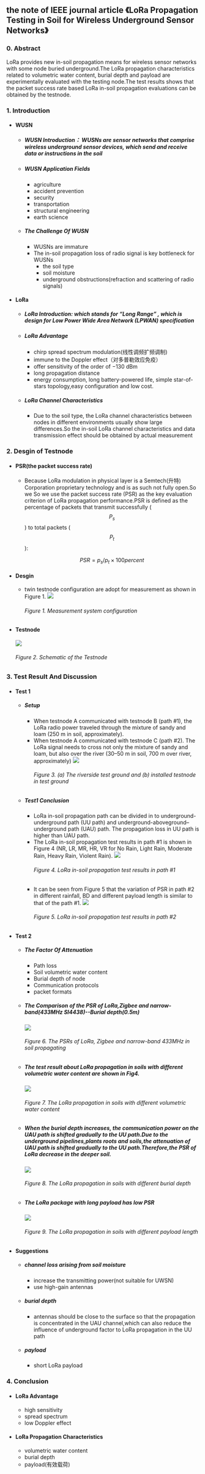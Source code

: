 ## the note of IEEE journal article 《LoRa Propagation Testing in Soil for Wireless Underground Sensor Networks》

### 0. Abstract

LoRa provides new in-soil propagation means for wireless sensor networks with some node buried underground.The LoRa propagation characteristics related to volumetric water content, burial depth and payload are experimentally evaluated with the testing node.The test results shows that the packet success rate based LoRa in-soil propagation evaluations can be obtained by the testnode.

### 1. Introduction

* #### WUSN

  * ##### WUSN Introduction： WUSNs are sensor networks that comprise wireless underground sensor devices, which send and receive data or instructions in the soil
  * ##### WUSN Application Fields

    * agriculture
    * accident prevention
    * security
    * transportation
    * structural engineering
    * earth science
  * ##### The Challenge Of WUSN

    * WUSNs are immature
    * The in-soil propagation loss of radio signal is key bottleneck for WUSNs 
      * the soil type
      * soil moisture
      * underground obstructions\(refraction and scattering of radio signals\)
* #### LoRa

  * ##### LoRa Introduction: which stands for “Long Range” , which is design for Low Power Wide Area Network \(LPWAN\) specification
  * ##### LoRa Advantage

    * chirp spread spectrum modulation\(线性调频扩频调制\)
    * immune to the Doppler effect（对多普勒效应免疫）
    * offer sensitivity of the order of −130 dBm
    * long propagation distance
    * energy consumption, long battery-powered life, simple star-of-stars topology,easy configuration and low cost.
  * ##### LoRa Channel Characteristics

    * Due to the soil type, the LoRa channel characteristics between nodes in different environments usually show large differences.So the in-soil LoRa channel characteristics and data transmission effect should be obtained by actual measurement

### 2. Desgin of Testnode

* #### PSR\(the packet success rate\)

  * Because LoRa modulation in physical layer is a Semtech\(升特\) Corporation proprietary technology and is as such not fully open.So we So we use the packet success rate \(PSR\) as the key evaluation criterion of LoRa propagation performance.PSR is defined as the percentage of packets that transmit successfully \($$P_s$$\) to total packets \($$P_t$$\):

    $$
    PSR=p_s/p_t×100percent
    $$
* #### Desgin

  * twin testnode configuration are adopt for measurement as shown in Figure 1.
    ![](/assets/8211.jpg)
    ###### Figure 1. Measurement system configuration
* #### Testnode

  ![](/assets/8212.jpg)

  ###### Figure 2. Schematic of the Testnode

### 3. Test Result And Discussion

* #### Test 1

  * ##### Setup

    * When testnode A communicated with testnode B \(path \#1\), the LoRa radio power traveled through the mixture of sandy and loam \(250 m in soil, approximately\). 
    * When testnode A communicated with testnode C \(path \#2\). The LoRa signal needs to cross not only the mixture of sandy and loam, but also over the river \(30–50 m in soil, 700 m over river, approximately\)
      ![](/assets/8213.jpg)
      ###### Figure 3. \(a\) The riverside test ground and \(b\) installed testnode in test ground
  * ##### Test1 Conclusion

    * LoRa in-soil propagation path can be divided in to underground-underground path \(UU path\) and underground-aboveground–underground path \(UAU\) path. The propagation loss in UU path is higher than UAU path.
    * The LoRa in-soil propagation test results in path \#1 is shown in Figure 4 \(NR, LR, MR, HR, VR for No Rain, Light Rain, Moderate Rain, Heavy Rain, Violent Rain\).  ![](/assets/8214.jpg)
      ###### Figure 4. LoRa in-soil propagation test results in path \#1
    * It can be seen from Figure 5 that the variation of PSR in path \#2 in different rainfall, BD and different payload length is similar to that of the path \#1. ![](/assets/8215.jpg)
      ###### Figure 5. LoRa in-soil propagation test results in path \#2
* #### Test 2

  * ##### The Factor Of Attenuation

    * Path loss
    * Soil volumetric water content
    * Burial depth of node
    * Communication protocols 
    * packet formats
  * ##### The Comparison of the PSR of LoRa,Zigbee and narrow-band\(433MHz SI4438\)--Burial depth\(0.5m\)

    ![](/assets/8216.jpg)

    ###### Figure 6. The PSRs of LoRa, Zigbee and narrow-band 433MHz in soil propagating

  * ##### The test result about LoRa propagation in soils with different volumetric water content are shown in Fig4.

    ![](/assets/8217.jpg)

    ###### Figure 7. The LoRa propagation in soils with different volumetric water content

  * ##### When the burial depth increases, the communication power on the UAU path is shifted gradually to the UU path.Due to the underground pipelines,plants roots and soils,the attenuation of UAU path is shifted gradually to the UU path.Therefore,the PSR of LoRa decrease in the deeper soil.

    ![](/assets/8218.jpg)

    ###### Figure 8. The LoRa propagation in soils with different burial depth

  * ##### The LoRa package with long payload has low PSR

    ![](/assets/8219.jpg)

    ###### Figure 9. The LoRa propagation in soils with different payload length
* #### Suggestions

  * ##### channel loss arising from soil moisture

    * increase the transmitting power\(not suitable for UWSN\)
    * use high-gain antennas
  * ##### burial depth

    * antennas should be close to the surface so that the propagation is concentrated in the UAU channel,which can also reduce the influence of underground factor to LoRa propagation in the UU path
  * ##### payload

    * short LoRa payload 

### 4. Conclusion

* #### LoRa Advantage

  * high sensitivity
  * spread spectrum
  * low Doppler effect
* #### LoRa Propagation Characteristics

  * volumetric water content
  * burial depth
  * payload\(有效载荷\)




